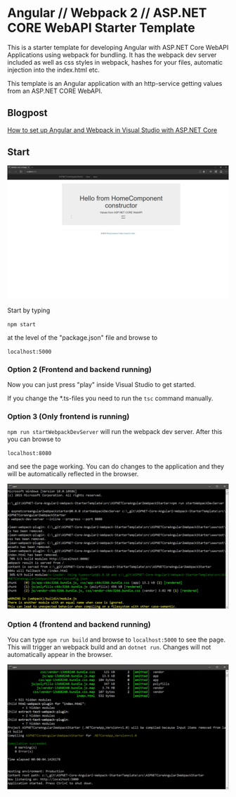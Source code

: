 # Angular // Webpack 2 // ASP.NET CORE WebAPI Starter Template

This is a starter template for developing Angular with ASP.NET Core WebAPI Applications using webpack for bundling. It has the webpack dev server included as well as css styles in webpack, hashes for your files, automatic injection into the index.html etc.

This template is an Angular application with an http-service getting values from an ASP.NET CORE WebAPI.

## Blogpost

[How to set up Angular and Webpack in Visual Studio with ASP.NET Core](http://offering.solutions/articles/asp-net/how-to-set-up-angular-2-and-webpack-in-visual-studio-with-asp-net-core/)

## Start

![alt text](_gitAssets/f09e144a-a5fe-4025-9d79-e939a58ea792.jpg "Screenshot")

Start by typing

`npm start`

at the level of the "package.json" file and browse to 

`localhost:5000`

### Option 2 (Frontend and backend running)

Now you can just press "play" inside Visual Studio to get started.

If you change the *.ts-files you need to run the `tsc` command manually.

### Option 3 (Only frontend is running)

`npm run startWebpackDevServer` will run the webpack dev server. After this you can browse to 

`localhost:8080`

and see the page working. You can do changes to the application and they will be automatically reflected in the browser.

![alt text](_gitAssets/9f561485-c6e6-44cc-acde-03eb29822a1b.jpg "Screenshot")

### Option 4 (frontend and backend running)

You can type `npm run build` and browse to `localhost:5000` to see the page. This will trigger an webpack build and an `dotnet run`. Changes will not automatically appear in the browser.

![alt text](_gitAssets/e86cea01-b880-4eae-9a81-df6af6180ca2.jpg "Screenshot")




